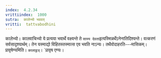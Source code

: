```yaml
---
index:  4.2.34
vrittiindex:  1000
sutra:  कालेभ्यो भववत्
vritti:  tattvabodhini 
---
```


कालेभ्यो। कालवाचिभ्यो ये प्रत्यया भवार्थे वक्ष्यन्ते ते `सास्य देवता`इत्यस्मिन्नर्थेऽनेनातिदिश्यन्ते। वत्करणं सर्वसादृश्यार्थम्। तेन यस्माद्यो विहितस्तस्मात्स एव भवति नाऽन्यः। तथैवोदाहरति---मासिकम्। प्रावृषेण्यमिति। `कालाठ्ठञ्`। `प्रावृष एण्यः।

